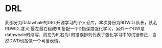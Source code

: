 # DRL
此部分为Datawhale的DRL开源学习的个人仓库，本次身份为RDWDL队长，队名RDWDL含义:最左最右组成RL搭配一个D指深度强化学习，另外一个DW是datawhale的缩写，而左为R,右为L的错误排列代表了强化学习中的试错修正，当然DWD也蛮像一个可爱表情。